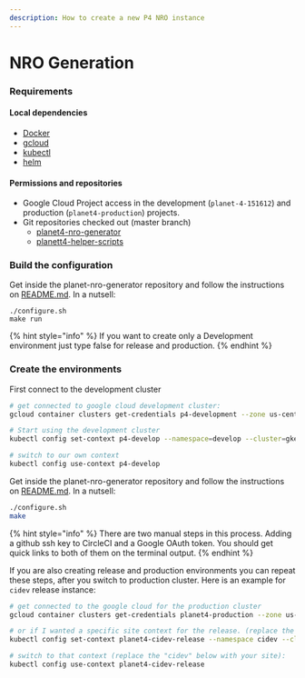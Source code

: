 ```yaml
---
description: How to create a new P4 NRO instance
---
```


# NRO Generation

### Requirements

#### Local dependencies

* [Docker](https://www.docker.com/)
* [gcloud](https://cloud.google.com/sdk/docs/)
* [kubectl](https://kubernetes.io/docs/tasks/tools/install-kubectl/)
* [helm](https://github.com/helm/helm/releases)

#### Permissions and repositories

* Google Cloud Project access in the development \(`planet-4-151612`\) and production \(`planet4-production`\) projects.
* Git repositories checked out \(master branch\)
  * [planet4-nro-generator](https://github.com/greenpeace/planet4-nro-generator/)
  * [planett4-helper-scripts](https://github.com/greenpeace/planet4-helper-scripts)

### Build the configuration

Get inside the planet-nro-generator repository and follow the instructions on [README.md](https://github.com/greenpeace/planet4-nro-generator/blob/master/README.md). In a nutsell:

```text
./configure.sh
make run
```

{% hint style="info" %}
If you want to create only a Development environment just type false for release and production.
{% endhint %}

### Create the environments

First connect to the development cluster

```bash
# get connected to google cloud development cluster:
gcloud container clusters get-credentials p4-development --zone us-central1-a --project planet-4-151612

# Start using the development cluster
kubectl config set-context p4-develop --namespace=develop --cluster=gke_planet-4-151612_us-central1-a_p4-development --user=gke_planet-4-151612_us-central1-a_p4-development

# switch to our own context
kubectl config use-context p4-develop
```

Get inside the planet-nro-generator repository and follow the instructions on [README.md](https://github.com/greenpeace/planet4-helper-scripts/blob/master/README.md). In a nutsell:

```bash
./configure.sh
make
```

{% hint style="info" %}
There are two manual steps in this process. Adding a github ssh key to CircleCI and a Google OAuth token. You should get quick links to both of them on the terminal output. 
{% endhint %}

If you are also creating release and production environments you can repeat these steps, after you switch to production cluster. Here is an example for `cidev` release instance:

```bash
# get connected to the google cloud for the production cluster
gcloud container clusters get-credentials planet4-production --zone us-central1-a --project planet4-production

# or if I wanted a specific site context for the release. (replace the "cidev" below with your site):
kubectl config set-context planet4-cidev-release --namespace cidev --cluster gke_planet4-production_us-central1-a_planet4-production --user gke_planet4-production_us-central1-a_planet4-production

# switch to that context (replace the "cidev" below with your site):
kubectl config use-context planet4-cidev-release
```



